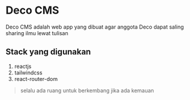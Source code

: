 # Deco CMS

Deco CMS adalah web app yang dibuat agar anggota Deco dapat saling sharing ilmu lewat tulisan

## Stack yang digunakan

1. reactjs
2. tailwindcss
3. react-router-dom

> selalu ada ruang untuk berkembang jika ada kemauan
